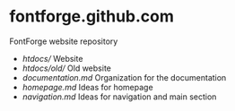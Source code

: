 fontforge.github.com
====================

FontForge website repository

- *htdocs/* Website
- *htdocs/old/* Old website
- *documentation.md* Organization for the documentation
- *homepage.md* Ideas for homepage
- *navigation.md* Ideas for navigation and main section
